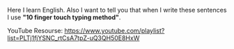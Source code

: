 Here I learn English.
Also I want to tell you that when I write these sentences I use **"10 finger touch typing method"**.

YouTube Resourse: https://www.youtube.com/playlist?list=PLTj1fjYSNC_rtCsA7tpZ-uQ3QH50E8HxW 